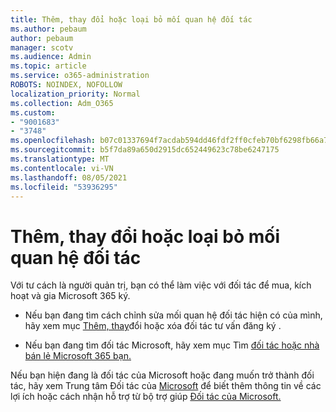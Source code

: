 ```yaml
---
title: Thêm, thay đổi hoặc loại bỏ mối quan hệ đối tác
ms.author: pebaum
author: pebaum
manager: scotv
ms.audience: Admin
ms.topic: article
ms.service: o365-administration
ROBOTS: NOINDEX, NOFOLLOW
localization_priority: Normal
ms.collection: Adm_O365
ms.custom:
- "9001683"
- "3748"
ms.openlocfilehash: b07c01337694f7acdab594dd46fdf2ff0cfeb70bf6298fb66a7e6736f8a98e96
ms.sourcegitcommit: b5f7da89a650d2915dc652449623c78be6247175
ms.translationtype: MT
ms.contentlocale: vi-VN
ms.lasthandoff: 08/05/2021
ms.locfileid: "53936295"
---
```

# <a name="add-change-or-remove-a-partner-relationship"></a>Thêm, thay đổi hoặc loại bỏ mối quan hệ đối tác

Với tư cách là người quản trị, bạn có thể làm việc với đối tác để mua, kích hoạt và gia Microsoft 365 ký. 

- Nếu bạn đang tìm cách chỉnh sửa mối quan hệ đối tác hiện có của mình, hãy xem mục [Thêm, thay](https://docs.microsoft.com/microsoft-365/admin/misc/add-partner?view=o365-worldwide)đổi hoặc xóa đối tác tư vấn đăng ký .

- Nếu bạn đang tìm đối tác Microsoft, hãy xem mục Tìm [đối tác hoặc nhà bán lẻ Microsoft 365 bạn.](https://docs.microsoft.com/microsoft-365/admin/manage/find-your-partner-or-reseller?view=o365-worldwide)

Nếu bạn hiện đang là đối tác của Microsoft hoặc đang muốn trở thành đối tác, hãy xem Trung tâm Đối tác của [Microsoft](https://support.microsoft.com/help/4499930/partner-center-overview) để biết thêm thông tin về các lợi ích hoặc cách nhận hỗ trợ từ bộ trợ giúp [Đối tác của Microsoft.](https://aka.ms/partnersupport)
